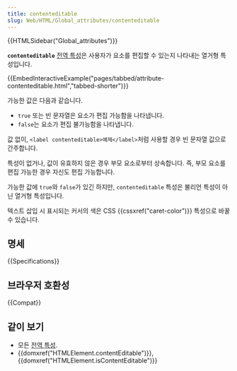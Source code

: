 ```yaml
---
title: contenteditable
slug: Web/HTML/Global_attributes/contenteditable
---
```


{{HTMLSidebar("Global_attributes")}}

**`contenteditable`** [전역 특성](/ko/docs/Web/HTML/Global_attributes)은 사용자가 요소를 편집할 수 있는지 나타내는 열거형 특성입니다.

{{EmbedInteractiveExample("pages/tabbed/attribute-contenteditable.html","tabbed-shorter")}}

가능한 값은 다음과 같습니다.

- `true` 또는 빈 문자열은 요소가 편집 가능함을 나타냅니다.
- `false`는 요소가 편집 불가능함을 나타냅니다.

값 없이, `<label contenteditable>예제</label>`처럼 사용할 경우 빈 문자열 값으로 간주합니다.

특성이 없거나, 값이 유효하지 않은 경우 부모 요소로부터 상속합니다. 즉, 부모 요소를 편집 가능한 경우 자신도 편집 가능합니다.

가능한 값에 `true`와 `false`가 있긴 하지만, `contenteditable` 특성은 불리언 특성이 아닌 열거형 특성입니다.

텍스트 삽입 시 표시되는 커서의 색은 CSS {{cssxref("caret-color")}} 특성으로 바꿀 수 있습니다.

## 명세

{{Specifications}}

## 브라우저 호환성

{{Compat}}

## 같이 보기

- 모든 [전역 특성](/ko/docs/Web/HTML/Global_attributes).
- {{domxref("HTMLElement.contentEditable")}}, {{domxref("HTMLElement.isContentEditable")}}
